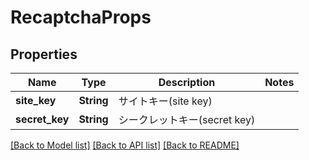 # RecaptchaProps

## Properties

Name | Type | Description | Notes
------------ | ------------- | ------------- | -------------
**site_key** | **String** | サイトキー(site key) | 
**secret_key** | **String** | シークレットキー(secret key) | 

[[Back to Model list]](../README.md#documentation-for-models) [[Back to API list]](../README.md#documentation-for-api-endpoints) [[Back to README]](../README.md)


